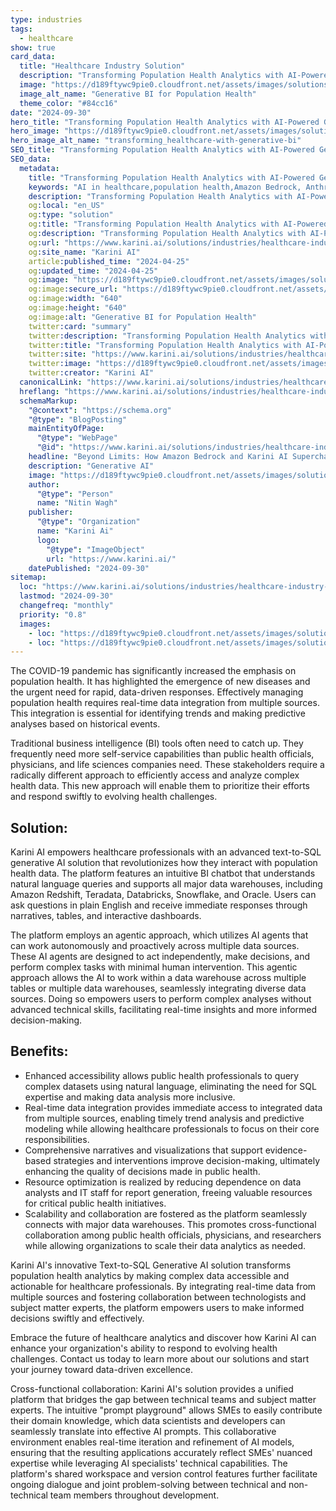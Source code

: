 ```yaml
---
type: industries
tags:
  - healthcare
show: true
card_data:
  title: "Healthcare Industry Solution"
  description: "Transforming Population Health Analytics with AI-Powered Generative BI."
  image: "https://d189ftywc9pie0.cloudfront.net/assets/images/solutions/healthcare_solutions_thumbnail.png"
  image_alt_name: "Generative BI for Population Health"
  theme_color: "#84cc16"
date: "2024-09-30"
hero_title: "Transforming Population Health Analytics with AI-Powered Generative BI"
hero_image: "https://d189ftywc9pie0.cloudfront.net/assets/images/solutions/transforming_healthcare.png"
hero_image_alt_name: "transforming_healthcare-with-generative-bi"
SEO_title: "Transforming Population Health Analytics with AI-Powered Generative BI"
SEO_data:
  metadata:
    title: "Transforming Population Health Analytics with AI-Powered Generative BI"
    keywords: "AI in healthcare,population health,Amazon Bedrock, Anthropic, OpenAI"
    description: "Transforming Population Health Analytics with AI-Powered Generative BI."
    og:local: "en_US"
    og:type: "solution"
    og:title: "Transforming Population Health Analytics with AI-Powered Generative BI"
    og:description: "Transforming Population Health Analytics with AI-Powered Generative BI."
    og:url: "https://www.karini.ai/solutions/industries/healthcare-industry-solution"
    og:site_name: "Karini AI"
    article:published_time: "2024-04-25"
    og:updated_time: "2024-04-25"
    og:image: "https://d189ftywc9pie0.cloudfront.net/assets/images/solutions/healthcare_solutions_thumbnail.png"
    og:image:secure_url: "https://d189ftywc9pie0.cloudfront.net/assets/images/solutions/healthcare_solutions_thumbnail.png"
    og:image:width: "640"
    og:image:height: "640"
    og:image:alt: "Generative BI for Population Health"
    twitter:card: "summary"
    twitter:description: "Transforming Population Health Analytics with AI-Powered Generative BI."
    twitter:title: "Transforming Population Health Analytics with AI-Powered Generative BI."
    twitter:site: "https://www.karini.ai/solutions/industries/healthcare-industry-solution"
    twitter:image: "https://d189ftywc9pie0.cloudfront.net/assets/images/solutions/healthcare_solutions_thumbnail.png"
    twitter:creator: "Karini AI"
  canonicalLink: "https://www.karini.ai/solutions/industries/healthcare-industry-solution"
  hreflang: "https://www.karini.ai/solutions/industries/healthcare-industry-solution"
  schemaMarkup:
    "@context": "https://schema.org"
    "@type": "BlogPosting"
    mainEntityOfPage:
      "@type": "WebPage"
      "@id": "https://www.karini.ai/solutions/industries/healthcare-industry-solution"
    headline: "Beyond Limits: How Amazon Bedrock and Karini AI Supercharge Compound AI Systems"
    description: "Generative AI"
    image: "https://d189ftywc9pie0.cloudfront.net/assets/images/solutions/transforming_healthcare.png"
    author:
      "@type": "Person"
      name: "Nitin Wagh"
    publisher:
      "@type": "Organization"
      name: "Karini Ai"
      logo:
        "@type": "ImageObject"
        url: "https://www.karini.ai/"
    datePublished: "2024-09-30"
sitemap:
  loc: "https://www.karini.ai/solutions/industries/healthcare-industry-solution"
  lastmod: "2024-09-30"
  changefreq: "monthly"
  priority: "0.8"
  images:
    - loc: "https://d189ftywc9pie0.cloudfront.net/assets/images/solutions/transforming_healthcare.png"
    - loc: "https://d189ftywc9pie0.cloudfront.net/assets/images/solutions/healthcare_solutions_thumbnail.png"
---
```


The COVID-19 pandemic has significantly increased the emphasis on population health. It has highlighted the emergence of new diseases and the urgent need for rapid, data-driven responses. Effectively managing population health requires real-time data integration from multiple sources. This integration is essential for identifying trends and making predictive analyses based on historical events.

Traditional business intelligence (BI) tools often need to catch up. They frequently need more self-service capabilities than public health officials, physicians, and life sciences companies need. These stakeholders require a radically different approach to efficiently access and analyze complex health data. This new approach will enable them to prioritize their efforts and respond swiftly to evolving health challenges.

## Solution:

Karini AI empowers healthcare professionals with an advanced text-to-SQL generative AI solution that revolutionizes how they interact with population health data. The platform features an intuitive BI chatbot that understands natural language queries and supports all major data warehouses, including Amazon Redshift, Teradata, Databricks, Snowflake, and Oracle. Users can ask questions in plain English and receive immediate responses through narratives, tables, and interactive dashboards.

The platform employs an agentic approach, which utilizes AI agents that can work autonomously and proactively across multiple data sources. These AI agents are designed to act independently, make decisions, and perform complex tasks with minimal human intervention. This agentic approach allows the AI to work within a data warehouse across multiple tables or multiple data warehouses, seamlessly integrating diverse data sources. Doing so empowers users to perform complex analyses without advanced technical skills, facilitating real-time insights and more informed decision-making.

## Benefits:

- Enhanced accessibility allows public health professionals to query complex datasets using natural language, eliminating the need for SQL expertise and making data analysis more inclusive.
- Real-time data integration provides immediate access to integrated data from multiple sources, enabling timely trend analysis and predictive modeling while allowing healthcare professionals to focus on their core responsibilities.
- Comprehensive narratives and visualizations that support evidence-based strategies and interventions improve decision-making, ultimately enhancing the quality of decisions made in public health.
- Resource optimization is realized by reducing dependence on data analysts and IT staff for report generation, freeing valuable resources for critical public health initiatives.
- Scalability and collaboration are fostered as the platform seamlessly connects with major data warehouses. This promotes cross-functional collaboration among public health officials, physicians, and researchers while allowing organizations to scale their data analytics as needed.

Karini AI's innovative Text-to-SQL Generative AI solution transforms population health analytics by making complex data accessible and actionable for healthcare professionals. By integrating real-time data from multiple sources and fostering collaboration between technologists and subject matter experts, the platform empowers users to make informed decisions swiftly and effectively.

Embrace the future of healthcare analytics and discover how Karini AI can enhance your organization's ability to respond to evolving health challenges. Contact us today to learn more about our solutions and start your journey toward data-driven excellence.

Cross-functional collaboration: Karini AI's solution provides a unified platform that bridges the gap between technical teams and subject matter experts. The intuitive "prompt playground" allows SMEs to easily contribute their domain knowledge, which data scientists and developers can seamlessly translate into effective AI prompts. This collaborative environment enables real-time iteration and refinement of AI models, ensuring that the resulting applications accurately reflect SMEs' nuanced expertise while leveraging AI specialists' technical capabilities. The platform's shared workspace and version control features further facilitate ongoing dialogue and joint problem-solving between technical and non-technical team members throughout development.
